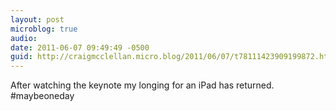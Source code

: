```yaml
---
layout: post
microblog: true
audio: 
date: 2011-06-07 09:49:49 -0500
guid: http://craigmcclellan.micro.blog/2011/06/07/t78111423909199872.html
---
```

After watching the keynote my longing for an iPad has returned.  #maybeoneday
